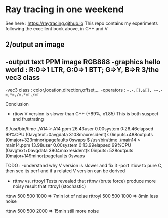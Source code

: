 Ray tracing in one weekend
==========================
See here : https://raytracing.github.io
This repo contains my experiments following the excellent book above,
in C++ and V

2/output an image
-----------------
-output text PPM image RGB888
-graphics hello world : R:0=>1 LTR, G:0=>1 BTT; G=>Y, B=>R
3/the vec3 class
----------------
-vec3 class : color,location,direction,offset,...
-operators : `+,-,[],&[], +=,-=,*=,/=,*=f,/=f`

Conclusion
- rtiow
V version is slower than C++ (+89%, x1.85)
This is both suspect and frustrating

$ /usr/bin/time ./A14 > A14.ppm
26.43user 0.00system 0:26.46elapsed 99%CPU (0avgtext+0avgdata 3108maxresident)k
0inputs+488outputs (0major+323minor)pagefaults 0swaps
$ /usr/bin/time ./main14 > main14.ppm
13.98user 0.00system 0:13.99elapsed 99%CPU (0avgtext+0avgdata 3904maxresident)k
0inputs+528outputs (0major+149minor)pagefaults 0swaps


TODO :
-understand why V version is slower and fix it
-port rtiow to pure C, then see its perf and if a related V version can be derived

- rttnw vs. rttroyl
Tests revealed that rttnw (brute force) produce more noisy result
that rttroyl (stochastic)

rttnw   500 500 1000 => 7min lot of noise
rttroyl 500 500 1000 => 8min less noise

rttnw   500 500 2000 => 15min still more noise
